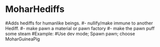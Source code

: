 # MoharHediffs
#Adds hediffs for humanlike beings.
#- nullify/make immune to another Hediff.
#- make pawn a material or pawn factory
#- make the pawn puff some steam
#Example:
#Use dev mode; Spawn pawn; choose MoharGuineaPig
